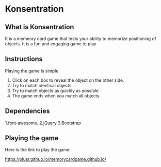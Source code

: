 # Konsentration

## What is Konsentration
It is a memeory card game that tests your ability to memorize positioning of objects. It is a fun and engaging game to play



## Instructions

Playing the game is simple. 
1. Click on each box to reveal the object on the other side.
2. Try to match identical objects.
3. Try to match objects as quickly as possible.
4. The game ends when you match all objects.


## Dependencies
1.font-awesome.
2.jQuery 
3.Bootstrap


## Playing the game

Here is the link to play the game.

https://piusr.github.io/memorycardgame.github.io/

